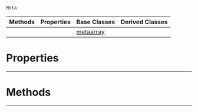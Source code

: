  `Meta`

|Methods|Properties|Base Classes|Derived Classes|
|---|---|---|---|
| | |[metaarray](https://github.com/ArendDanielek/ZeroDocsTest/blob/master/code_reference/class_reference/metaarray.markdown)| |


 #  Properties


---  
 #  Methods


---  
 
  
  
  
  
  
  
  

 